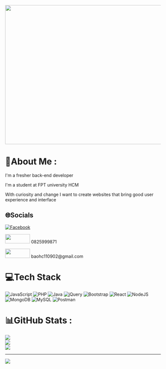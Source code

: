 <img src="https://acegif.com/wp-content/gif/outerspace-58.gif" width="850" height="450" style="float:center"/>

# 💫About Me :
I'm a fresher back-end developer

I'm a student at FPT university HCM

With curiosity and change I want to create websites that bring good user experience and interface

## 🌐Socials
[![Facebook](https://img.shields.io/badge/Facebook-%231877F2.svg?logo=Facebook&logoColor=white)](https://facebook.com/huynhchibao11)

<p><img width="80x" height="30px" src="https://upload.wikimedia.org/wikipedia/commons/thumb/c/cd/Zalo_logo_2019.svg/800px-Zalo_logo_2019.svg.png"> 0825999871</p>

<p><img width="80x" height="30px" src="https://www.businessinsider.in/thumb.cms?msid=74324892&width=1200&height=900"> baohc110902@gmail.com</p>

# 💻Tech Stack
![JavaScript](https://img.shields.io/badge/javascript-%23323330.svg?style=for-the-badge&logo=javascript&logoColor=%23F7DF1E) ![PHP](https://img.shields.io/badge/php-%23777BB4.svg?style=for-the-badge&logo=php&logoColor=white) ![Java](https://img.shields.io/badge/java-%23ED8B00.svg?style=for-the-badge&logo=java&logoColor=white) ![jQuery](https://img.shields.io/badge/jquery-%230769AD.svg?style=for-the-badge&logo=jquery&logoColor=white) ![Bootstrap](https://img.shields.io/badge/bootstrap-%23563D7C.svg?style=for-the-badge&logo=bootstrap&logoColor=white) ![React](https://img.shields.io/badge/react-%2320232a.svg?style=for-the-badge&logo=react&logoColor=%2361DAFB) ![NodeJS](https://img.shields.io/badge/node.js-6DA55F?style=for-the-badge&logo=node.js&logoColor=white) ![MongoDB](https://img.shields.io/badge/MongoDB-%234ea94b.svg?style=for-the-badge&logo=mongodb&logoColor=white) ![MySQL](https://img.shields.io/badge/mysql-%2300f.svg?style=for-the-badge&logo=mysql&logoColor=white) ![Postman](https://img.shields.io/badge/Postman-FF6C37?style=for-the-badge&logo=postman&logoColor=white)
# 📊GitHub Stats :
![](https://github-readme-stats.vercel.app/api?username=HuynhChiBao1109&theme=dracula&hide_border=true&include_all_commits=false&count_private=true)<br/>
![](https://github-readme-streak-stats.herokuapp.com/?user=HuynhChiBao1109&theme=dracula&hide_border=true)<br/>
![](https://github-readme-stats.vercel.app/api/top-langs/?username=HuynhChiBao1109&theme=dracula&hide_border=true&include_all_commits=false&count_private=true&layout=compact)

---
[![](https://visitcount.itsvg.in/api?id=HuynhChiBao1109&icon=0&color=0)](https://visitcount.itsvg.in)


